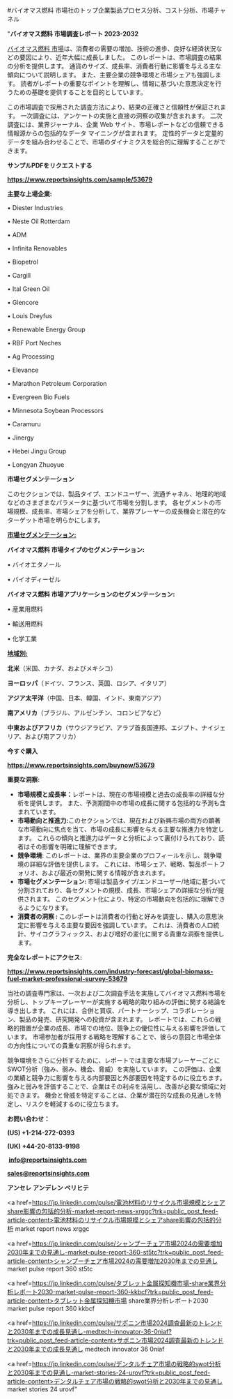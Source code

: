 #バイオマス燃料 市場社のトップ企業製品プロセス分析、コスト分析、市場チャネル

"<strong>バイオマス燃料 市場調査レポート 2023-2032</strong>

<a href=https://www.reportsinsights.com/sample/53679>バイオマス燃料 市場</a>は、消費者の需要の増加、技術の進歩、良好な経済状況などの要因により、近年大幅に成長しました。 このレポートは、市場調査の結果の分析を提供します。 通貨のサイズ、成長率、消費者行動に影響を与える主な傾向について説明します。 また、主要企業の競争環境と市場シェアも強調します。 読者がレポートの重要なポイントを理解し、情報に基づいた意思決定を行うための基礎を提供することを目的としています。

この市場調査で採用された調査方法により、結果の正確さと信頼性が保証されます。 一次調査には、アンケートの実施と直接の洞察の収集が含まれます。 二次調査には、業界ジャーナル、企業 Web サイト、市場レポートなどの信頼できる情報源からの包括的なデータ マイニングが含まれます。 定性的データと定量的データを組み合わせることで、市場のダイナミクスを総合的に理解することができます。

<strong><b>サンプルPDFをリクエストする</b></strong>

<a href=https://www.reportsinsights.com/sample/53679><strong><u>https://www.reportsinsights.com/sample/53679</u></strong></a>

<strong>主要な上場企業:</strong>

• Diester Industries

• Neste Oil Rotterdam

• ADM

• Infinita Renovables

• Biopetrol

• Cargill

• Ital Green Oil

• Glencore

• Louis Dreyfus

• Renewable Energy Group

• RBF Port Neches

• Ag Processing

• Elevance

• Marathon Petroleum Corporation

• Evergreen Bio Fuels

• Minnesota Soybean Processors

• Caramuru

• Jinergy

• Hebei Jingu Group

• Longyan Zhuoyue

<strong>市場セグメンテーション</strong>

このセクションでは、製品タイプ、エンドユーザー、流通チャネル、地理的地域などのさまざまなパラメータに基づいて市場を分割します。 各セグメントの市場規模、成長率、市場シェアを分析して、業界プレーヤーの成長機会と潜在的なターゲット市場を明らかにします。

<strong><u>市場セグメンテーション</u></strong><strong><u>:</u></strong>

<strong>バイオマス燃料 市場タイプのセグメンテーション:</strong>

• バイオエタノール

• バイオディーゼル

<strong>バイオマス燃料 市場アプリケーションのセグメンテーション:</strong>

• 産業用燃料

• 輸送用燃料

• 化学工業

<strong><u>地域別</u></strong><strong><u>:</u></strong>

<strong>北米</strong>（米国、カナダ、およびメキシコ）

<strong>ヨーロッパ</strong>（ドイツ、フランス、英国、ロシア、イタリア）

<strong>アジア太平洋</strong>（中国、日本、韓国、インド、東南アジア）

<strong>南アメリカ</strong>（ブラジル、アルゼンチン、コロンビアなど）

<strong>中東およびアフリカ</strong>（サウジアラビア、アラブ首長国連邦、エジプト、ナイジェリア、および南アフリカ）

<strong>今すぐ購入</strong>

<a href=https://www.reportsinsights.com/buynow/53679><strong><u>https://www.reportsinsights.com/buynow/53679</u></strong></a>

<strong>重要な洞察:</strong>
<ul>
  <li><strong>市場規模と成長率：</strong>レポートは、現在の市場規模と過去の成長率の詳細な分析を提供します。 また、予測期間中の市場の成長に関する包括的な予測も含まれています。</li>
  <li><strong>市場動向と推進力:</strong>このセクションでは、現在および新興市場の両方の顕著な市場動向に焦点を当て、市場の成長に影響を与える主要な推進力を特定します。 これらの傾向と推進力はデータと分析によって裏付けられており、読者はその影響を明確に理解できます。</li>
  <li><strong>競争環境</strong>: このレポートは、業界の主要企業のプロフィールを示し、競争環境の詳細な評価を提供します。 これには、市場シェア、戦略、製品ポートフォリオ、および最近の開発に関する情報が含まれます。</li>
  <li><strong>市場セグメンテーション: </strong>市場は製品タイプ/エンドユーザー/地域に基づいて分割されており、各セグメントの規模、成長、市場シェアの詳細な分析が提供されます。 このセグメント化により、特定の市場動向を包括的に理解できるようになります。</li>
  <li><strong>消費者の洞察 : </strong>このレポートは消費者の行動と好みを調査し、購入の意思決定に影響を与える主要な要因を強調しています。 これは、消費者の人口統計、サイコグラフィックス、および嗜好の変化に関する貴重な洞察を提供します。</li>
</ul>
<strong>完全なレポートにアクセス:</strong>

<a href=https://www.reportsinsights.com/industry-forecast/global-biomass-fuel-market-professional-survey-53679><strong><u><b>https://www.reportsinsights.com/industry-forecast/global-biomass-fuel-market-professional-survey-53679</b></u></strong></a>

当社の調査専門家は、一次および二次調査手法を実施してバイオマス燃料市場を分析し、トップキープレーヤーが実施する戦略的取り組みの評価に関する結論を導き出します。 これには、合併と買収、パートナーシップ、コラボレーション、製品の発売、研究開発への投資が含まれます。 レポートでは、これらの戦略的措置が企業の成長、市場での地位、競争上の優位性に与える影響を評価しています。 市場参加者が採用する戦略を理解することで、彼らの意図と市場全体の方向性についての貴重な洞察が得られます。

競争環境をさらに分析するために、レポートでは主要な市場プレーヤーごとにSWOT分析（強み、弱み、機会、脅威）を実施しています。 この評価は、企業の業績と競争力に影響を与える内部要因と外部要因を特定するのに役立ちます。 強みと弱みを評価することで、企業はその利点を活用し、改善が必要な領域に対処できます。 機会と脅威を特定することは、企業が潜在的な成長の見通しを特定し、リスクを軽減するのに役立ちます。

<strong>お問い合わせ：</strong>

<strong>(US) +1-214-272-0393</strong>

<strong>(UK) +44-20-8133-9198</strong>

<strong> </strong><a href=info@reportsinsights.com><strong><u>info@reportsinsights.com</u></strong></a>

<a href=sales@reportsinsights.com><strong><u>sales@reportsinsights.com</u></strong></a>

<strong>アンセレ アンデレン ベリヒテ</strong>

<a href=https://jp.linkedin.com/pulse/電池材料のリサイクル市場規模とシェアshare影響の包括的分析-market-report-news-xrggc?trk=public_post_feed-article-content>電池材料のリサイクル市場規模とシェアshare影響の包括的分析 market report news xrggc</a>

<a href=https://jp.linkedin.com/pulse/シャンプーチェア市場2024の需要増加2030年までの見通し-market-pulse-report-360-st5tc?trk=public_post_feed-article-content>シャンプーチェア市場2024の需要増加2030年までの見通し market pulse report 360 st5tc</a>

<a href=https://jp.linkedin.com/pulse/タブレット金属探知機市場-share業界分析レポート2030-market-pulse-report-360-kkbcf?trk=public_post_feed-article-content>タブレット金属探知機市場 share業界分析レポート2030 market pulse report 360 kkbcf</a>

<a href=https://jp.linkedin.com/pulse/サポニン市場2024調査最新のトレンドと2030年までの成長見通し-medtech-innovator-36-0niaf?trk=public_post_feed-article-content>サポニン市場2024調査最新のトレンドと2030年までの成長見通し medtech innovator 36 0niaf</a>

<a href=https://jp.linkedin.com/pulse/デンタルチェア市場の戦略的swot分析と2030年までの見通し-market-stories-24-urovf?trk=public_post_feed-article-content>デンタルチェア市場の戦略的swot分析と2030年までの見通し market stories 24 urovf</a>"
